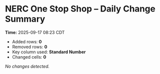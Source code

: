 # NERC One Stop Shop – Daily Change Summary
**Time:** 2025-09-17 08:23 CDT

- Added rows: **0**
- Removed rows: **0**
- Key column used: **Standard Number**
- Changed cells: **0**

_No changes detected._